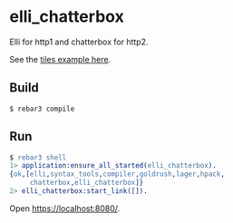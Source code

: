 elli_chatterbox
=====

Elli for http1 and chatterbox for http2.

See the [tiles example here](https://github.com/tsloughter/chatterbox_tiles).

Build
-----

    $ rebar3 compile

Run
----

```erlang
$ rebar3 shell
1> application:ensure_all_started(elli_chatterbox).
{ok,[elli,syntax_tools,compiler,goldrush,lager,hpack,
     chatterbox,elli_chatterbox]}
2> elli_chatterbox:start_link([]).
```

Open [https://localhost:8080/](https://localhost:8080/).
